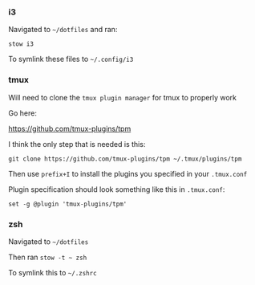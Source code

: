 ### i3

Navigated to `~/dotfiles` and ran:

`stow i3`

To symlink these files to `~/.config/i3`

### tmux
Will need to clone the `tmux plugin manager` for tmux to
properly work

Go here:

https://github.com/tmux-plugins/tpm

I think the only step that is needed is this:

`git clone https://github.com/tmux-plugins/tpm ~/.tmux/plugins/tpm`

Then use `prefix+I` to install the plugins you specified in your `.tmux.conf`

Plugin specification should look something like this in `.tmux.conf`:
```
set -g @plugin 'tmux-plugins/tpm'
```

### zsh

Navigated to `~/dotfiles`

Then ran `stow -t ~ zsh`

To symlink this to `~/.zshrc`
